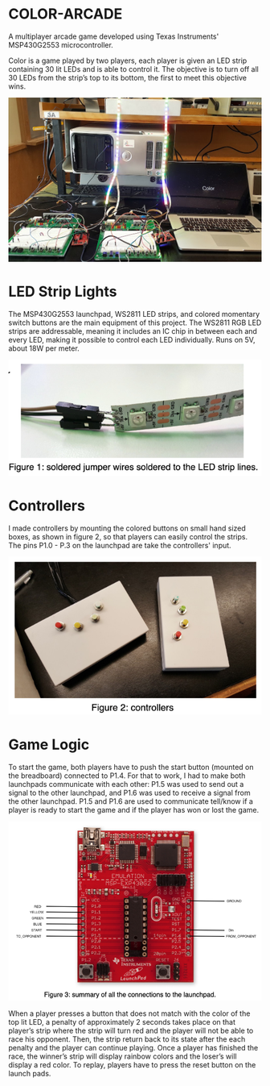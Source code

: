# COLOR-ARCADE
A multiplayer arcade game developed using Texas Instruments' MSP430G2553 microcontroller. 

Color is a game played by two players, each player is given an LED strip containing 30 lit LEDs and is able to control it. 
The objective is to turn off all 30 LEDs from the strip’s top to its bottom, the first to meet this objective wins. 

![ScreenShot](/color_arcade_imgs/1.jpg?raw=true)

# LED Strip Lights
The MSP430G2553 launchpad, WS2811 LED strips, and colored momentary
switch buttons are the main equipment of this project. The WS2811 RGB LED strips are
addressable, meaning it includes an IC chip in between each and every LED, making it
possible to control each LED individually. Runs on 5V, about 18W per meter.

![ScreenShot](/color_arcade_imgs/3.jpg?raw=true)

# Controllers
I made controllers by mounting the colored buttons on small hand sized boxes,
as shown in figure 2, so that players can easily control the strips. The pins P1.0 - P.3 on
the launchpad are take the controllers' input.

![ScreenShot](/color_arcade_imgs/4.jpg?raw=true)

# Game Logic
To start the game, both players have to push the start button (mounted on the
breadboard) connected to P1.4. For that to work, I had to make both launchpads communicate with each other: P1.5 was used to send out a signal to the other launchpad,
and P1.6 was used to receive a signal from the other launchpad. P1.5 and P1.6 are
used to communicate tell/know if a player is ready to start the game and if the player
has won or lost the game.

![ScreenShot](/color_arcade_imgs/5.jpg?raw=true)

When a player presses a button that does not match with the color of the top lit
LED, a penalty of approximately 2 seconds takes place on that player’s strip where the
strip will turn red and the player will not be able to race his opponent. Then, the strip return back to its state after the each penalty and the player can continue playing.
Once a player has finished the race, the winner’s strip will display rainbow colors
and the loser’s will display a red color. To replay, players have to press the reset button
on the launch pads.
